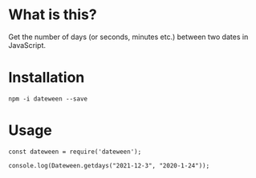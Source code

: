 # What is this?
Get the number of days (or seconds, minutes etc.) between two dates in JavaScript.

# Installation

`npm -i dateween --save`

# Usage

```
const dateween = require('dateween');

console.log(Dateween.getdays("2021-12-3", "2020-1-24"));
```